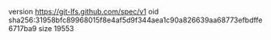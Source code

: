 version https://git-lfs.github.com/spec/v1
oid sha256:31958bfc89968015f8e4af5d9f344aea1c90a826639aa68773efbdffe6717ba9
size 19553
